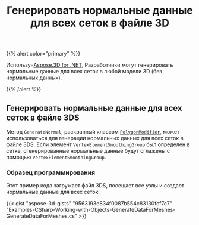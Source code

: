 ﻿---
title: Генерировать нормальные данные для всех сеток в файле 3D
type: docs
weight: 70
url: /ru/net/generate-normal-data-for-all-meshes-in-a-3d-file/
description: Используя Aspose.3D for .NET, разработчики могут генерировать нормальные данные для всех сеток в любой модели 3D (без обычных данных).
---
{{% alert color="primary" %}}

Используя[Aspose.3D for .NET](https://products.aspose.com/3d/net/), Разработчики могут генерировать нормальные данные для всех сеток в любой модели 3D (без нормальных данных).

{{% /alert %}}
## **Генерировать нормальные данные для всех сеток в файле 3DS**
Метод `GenerateNormal`, раскранный классом [`PolygonModifier`](https://reference.aspose.com/3d/net/aspose.threed.entities/polygonmodifier), может использоваться для генерации нормальных данных для всех сеток в файле 3DS. Если элемент `VertexElementSmoothingGroup` был определен в сетке, сгенерированные нормальные данные будут сглажены с помощью `VertexElementSmoothingGroup`.
### **Образец программирования**
Этот пример кода загружает файл 3DS, посещает все узлы и создает нормальные данные для всех сеток.

{{< gist "aspose-3d-gists" "9563193e834f0087b554c83130fcf7c7" "Examples-CSharp-Working-with-Objects-GenerateDataForMeshes-GenerateDataForMeshes.cs" >}}
